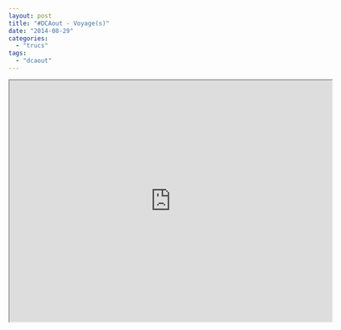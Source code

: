 ```yaml
---
layout: post
title: "#DCAout - Voyage(s)"
date: "2014-08-29"
categories: 
  - "trucs"
tags: 
  - "dcaout"
---
```


<div class="center">
<iframe src="https://mapsengine.google.com/map/embed?mid=ze3mM_Ec5T20.kgT7LWHf_G0A" width="640" height="480"></iframe>
</div>

